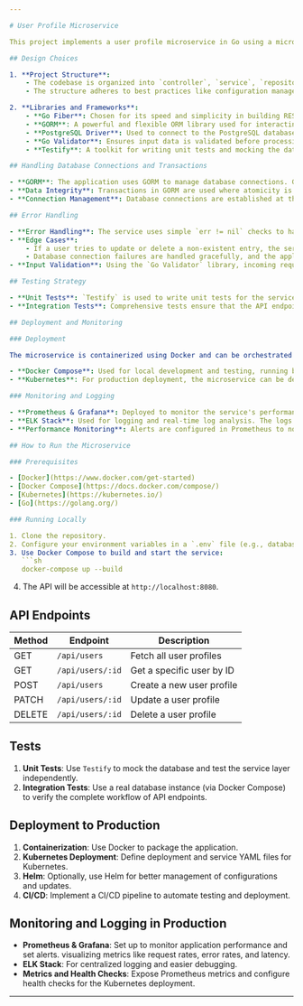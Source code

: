 ```yaml
---

# User Profile Microservice

This project implements a user profile microservice in Go using a microservices architecture pattern. It provides a RESTful API for managing user profiles in a PostgreSQL database. The microservice is designed to be clean, maintainable, and scalable, leveraging several Go libraries and tools to ensure robustness and performance.

## Design Choices

1. **Project Structure**:
    - The codebase is organized into `controller`, `service`, `repository`, and `model` packages. This separation of concerns helps maintain a clean and maintainable code structure, making it easy to scale and manage as the application grows.
    - The structure adheres to best practices like configuration management and dependency injection, ensuring that components remain loosely coupled and easy to test.

2. **Libraries and Frameworks**:
    - **Go Fiber**: Chosen for its speed and simplicity in building RESTful APIs, inspired by Express.js.
    - **GORM**: A powerful and flexible ORM library used for interacting with PostgreSQL, making database operations easier and more efficient.
    - **PostgreSQL Driver**: Used to connect to the PostgreSQL database.
    - **Go Validator**: Ensures input data is validated before processing, preventing malformed data from affecting the application.
    - **Testify**: A toolkit for writing unit tests and mocking the database for isolated testing.

## Handling Database Connections and Transactions

- **GORM**: The application uses GORM to manage database connections. GORM supports connection pooling, which optimizes performance by reusing active connections.
- **Data Integrity**: Transactions in GORM are used where atomicity is required, ensuring that either all operations are completed or none are applied.
- **Connection Management**: Database connections are established at the start of the service and managed efficiently. The application ensures that connections are properly closed when the service shuts down.

## Error Handling

- **Error Handling**: The service uses simple `err != nil` checks to handle errors throughout the code. This approach ensures errors are caught and managed appropriately without the use of a separate error package.
- **Edge Cases**:
    - If a user tries to update or delete a non-existent entry, the service returns an appropriate error message.
    - Database connection failures are handled gracefully, and the application provides informative feedback without crashing.
- **Input Validation**: Using the `Go Validator` library, incoming requests are checked for valid data formats and constraints before any database operations.

## Testing Strategy

- **Unit Tests**: `Testify` is used to write unit tests for the service and repository layers. The database layer is mocked to isolate the logic and test different scenarios without needing a real database.
- **Integration Tests**: Comprehensive tests ensure that the API endpoints work as expected with a real PostgreSQL setup. Docker Compose is used to spin up the application and database for testing purposes.

## Deployment and Monitoring

### Deployment

The microservice is containerized using Docker and can be orchestrated using Kubernetes:

- **Docker Compose**: Used for local development and testing, running both the application and the PostgreSQL database in containers.
- **Kubernetes**: For production deployment, the microservice can be deployed on a Kubernetes cluster. This setup ensures high availability, scalability, and efficient resource management.

### Monitoring and Logging

- **Prometheus & Grafana**: Deployed to monitor the service's performance metrics, such as request rates, error rates, and latency.
- **ELK Stack**: Used for logging and real-time log analysis. The logs help diagnose issues and track the application's health.
- **Performance Monitoring**: Alerts are configured in Prometheus to notify the team in case of performance degradation or errors.

## How to Run the Microservice

### Prerequisites

- [Docker](https://www.docker.com/get-started)
- [Docker Compose](https://docs.docker.com/compose/)
- [Kubernetes](https://kubernetes.io/)
- [Go](https://golang.org/)

### Running Locally

1. Clone the repository.
2. Configure your environment variables in a `.env` file (e.g., database credentials, ports).
3. Use Docker Compose to build and start the service:
   ```sh
   docker-compose up --build
   ```
4. The API will be accessible at `http://localhost:8080`.

## API Endpoints

| Method | Endpoint          | Description               |
|--------|------------------- |---------------------------|
| GET    | `/api/users`          | Fetch all user profiles   |
| GET    | `/api/users/:id`      | Get a specific user by ID |
| POST   | `/api/users`          | Create a new user profile |
| PATCH    | `/api/users/:id`      | Update a user profile     |
| DELETE | `/api/users/:id`      | Delete a user profile     |

## Tests

1. **Unit Tests**: Use `Testify` to mock the database and test the service layer independently.
2. **Integration Tests**: Use a real database instance (via Docker Compose) to verify the complete workflow of API endpoints.

## Deployment to Production

1. **Containerization**: Use Docker to package the application.
2. **Kubernetes Deployment**: Define deployment and service YAML files for Kubernetes.
3. **Helm**: Optionally, use Helm for better management of configurations and updates.
4. **CI/CD**: Implement a CI/CD pipeline to automate testing and deployment.

## Monitoring and Logging in Production

- **Prometheus & Grafana**: Set up to monitor application performance and set alerts. visualizing metrics like request rates, error rates, and latency.
- **ELK Stack**: For centralized logging and easier debugging.
- **Metrics and Health Checks**: Expose Prometheus metrics and configure health checks for the Kubernetes deployment.

---
```

